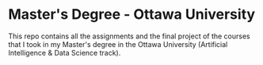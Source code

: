 # Master's Degree - Ottawa University

This repo contains all the assignments and the final project of the courses that I took in my Master's degree in the Ottawa University (Artificial Intelligence & Data Science track).
